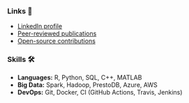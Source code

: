 ### Links 🔗

* [LinkedIn profile](https://www.linkedin.com/in/davidchristopherhall/)
* [Peer-reviewed publications](https://scholar.google.com/citations?user=Z3MBXFcAAAAJ&hl)
* [Open-source contributions](https://github.com/pulls?q=is:pr+author:davidchall+-user:davidchall+is:public)


### Skills 🛠

* **Languages:** R, Python, SQL, C++, MATLAB
* **Big Data:** Spark, Hadoop, PrestoDB, Azure, AWS
* **DevOps:** Git, Docker, CI (GitHub Actions, Travis, Jenkins)
